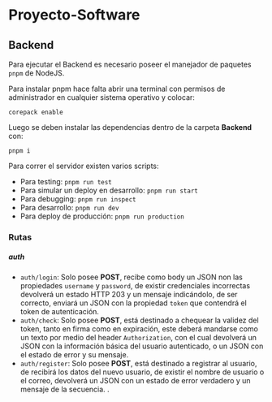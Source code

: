 # Proyecto-Software

## Backend
Para ejecutar el Backend es necesario poseer el manejador de paquetes `pnpm` de NodeJS.

Para instalar pnpm hace falta abrir una terminal con permisos de administrador en cualquier sistema operativo y colocar:
```
corepack enable
```
Luego se deben instalar las dependencias dentro de la carpeta **Backend** con:
```
pnpm i
```
Para correr el servidor existen varios scripts:
- Para testing: `pnpm run test`
- Para simular un deploy en desarrollo: `pnpm run start`
- Para debugging: `pnpm run inspect`
- Para desarrollo: `pnpm run dev`
- Para deploy de producción: `pnpm run production`

### Rutas
##### auth
* `auth/login`: Solo posee **POST**, recibe como body un JSON non las propiedades `username` y `password`, de existir credenciales incorrectas devolverá un estado HTTP 203 y un mensaje indicándolo, de ser correcto, enviará un JSON con la propiedad `token` que contendrá el token de autenticación.
* `auth/check`: Solo posee **POST**, está destinado a chequear la validez del token, tanto en firma como en expiración, este deberá mandarse como un texto por medio del header `Authorization`, con el cual devolverá un JSON con la información básica del usuario autenticado, o un JSON con el estado de error y su mensaje.
* `auth/register`: Solo posee **POST**, está destinado a registrar al usuario, de recibirá los datos del nuevo usuario, de existir el nombre de usuario o el correo, devolverá un JSON con un estado de error verdadero y un mensaje de la secuencia.
.